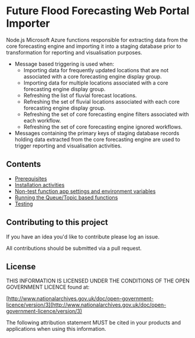 # Future Flood Forecasting Web Portal Importer

Node.js Microsoft Azure functions responsible for extracting data from the core forecasting engine and importing it into a staging database prior to transformation for reporting and visualisation purposes.

* Message based triggering is used when:
  * Importing data for frequently updated locations that are not associated with a core forecasting engine display group.
  * Importing data for multiple locations associated with a core forecasting engine display group.
  * Refreshing the list of fluvial forecast locations.
  * Refreshing the set of fluvial locations associated with each core forecasting engine display group.
  * Refreshing the set of core forecasting engine filters associated with each workflow.
  * Refreshing the set of core forecasting engine ignored workflows.
* Messages containing the primary keys of staging database records holding data extracted from the core forecasting engine
  are used to trigger reporting and visualisation activities.  

## Contents

* [Prerequisites](docs/Prerequisites.md)
* [Installation activities](docs/Installation-activities.md)
* [Non-test function app settings and environment variables](docs/Non-test-settings-and-environment.md)
* [Running the Queue/Topic based functions](docs/Running-the-queue-topic-function.md)
* [Testing](docs/Testing.md)

## Contributing to this project

If you have an idea you'd like to contribute please log an issue.

All contributions should be submitted via a pull request.

## License

THIS INFORMATION IS LICENSED UNDER THE CONDITIONS OF THE OPEN GOVERNMENT LICENCE found at:

[http://www.nationalarchives.gov.uk/doc/open-government-licence/version/3](http://www.nationalarchives.gov.uk/doc/open-government-licence/version/3)

The following attribution statement MUST be cited in your products and applications when using this information.
